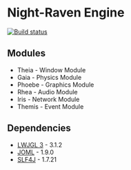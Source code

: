 # Night-Raven Engine

[![Build status](https://ci.appveyor.com/api/projects/status/e823hpli1yiiwru7?svg=true)](https://ci.appveyor.com/project/ShadowLordAlpha/night-raven-engine)

## Modules
* Theia - Window Module
* Gaia - Physics Module
* Phoebe - Graphics Module
* Rhea - Audio Module
* Iris - Network Module
* Themis - Event Module

## Dependencies
* [LWJGL 3](https://www.lwjgl.org/) - 3.1.2
* [JOML]() - 1.9.0
* [SLF4J](http://slf4j.org/) - 1.7.21
